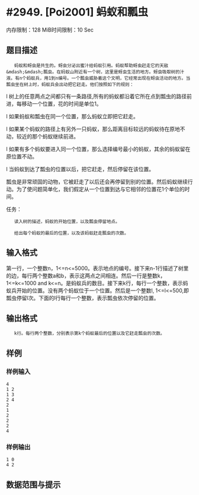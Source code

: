 # #2949. [Poi2001] 蚂蚁和瓢虫

内存限制：128 MiB时间限制：10 Sec

## 题目描述

       蚂蚁和蚜虫是共生的。蚜虫分泌出蜜汁给蚂蚁引用。蚂蚁帮助蚜虫赶走它的天敌&mdash;&mdash;瓢虫。在蚂蚁山附近有一个树，这里是蚜虫生活的地方。蚜虫吸取树的汁液。有n个蚂蚁兵，用1到n编号。一个瓢虫威胁着这个文明，它经常出现在蚜虫活动的地方。当瓢虫坐在树上时，蚂蚁兵会出动把它赶走。他们按照如下的规则：       

l         树上的任意两点之间都只有一条路径,所有的蚂蚁都沿着它所在点到瓢虫的路径前进，每移动一个位置，花的时间是单位1。

l         如果蚂蚁和瓢虫在同一个位置，那么蚂蚁立即把它赶走。

l         如果某个蚂蚁的路径上有另外一只蚂蚁，那么距离目标较远的蚂蚁待在原地不动，较近的那个蚂蚁继续前进。

l         如果有多个蚂蚁要进入同一个位置，那么选择编号最小的蚂蚁，其余的蚂蚁留在原位置不动。

l         当蚂蚁到达了瓢虫的位置以后，把它赶走，然后停留在该位置。

 

瓢虫是非常顽固的动物，它被赶走了以后还会再停留到别的位置。然后蚂蚁继续行动。为了使问题简单化，我们假定从一个位置到达与它相邻的位置花1个单位的时间。

 

任务：

       读入树的描述，蚂蚁的开始位置，以及瓢虫停留地点。

       给出每个蚂蚁的最后的位置，以及该蚂蚁赶走瓢虫的次数。

 

## 输入格式

第一行，一个整数n，1<=n<=5000。表示地点的编号。接下来n-1行描述了树里的边，每行两个整数a和b，表示这两点之间相连。然后一行是整数k，1<=k<=1000 and k<=n。是蚂蚁兵的数目。接下来k行，每行一个整数，表示蚂蚁兵开始的位置。没有两个蚂蚁位于一个位置。然后是一个整数l, 1<=l<=500,即瓢虫停留l次。下面的l行每行一个整数，表示瓢虫依次停留的位置。

 

## 输出格式

       k行。每行两个整数，分别表示第k个蚂蚁最后的位置以及它赶走瓢虫的次数。

## 样例

### 样例输入

    
    4
    1 2
    1 3
    2 4
    2
    1
    2
    2
    2
    4
    
    

### 样例输出

    
    1 0
    4 2
    
    

## 数据范围与提示

